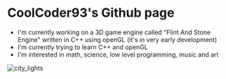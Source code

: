 # CoolCoder93's Github page

- I'm currently working on a 3D game engine called "Flint And Stone Engine" written in C++ using openGL (it's in very early development)
- I'm currently trying to learn C++ and openGL
- I'm interested in math, science, low level programming, music and art  


![city_lights](https://user-images.githubusercontent.com/96700307/196255252-70465f15-5a93-4bdb-a2a6-362f2596155d.png)
